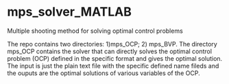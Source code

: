 # mps_solver_MATLAB
Multiple shooting method for solving optimal control problems

The repo contains two directories: 1)mps_OCP; 2) mps_BVP.
The directory mps_OCP contains the solver that can directly solves the optimal control problem (OCP) defined in the specific format and gives the optimal solution.
The input is just the plain text file with the specific defined name fileds and the ouputs are the optimal solutions of various variables of the OCP.
